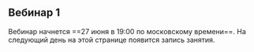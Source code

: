 ## Вебинар 1

Вебинар начнется ==27 июня в 19:00 по московскому времени==. На следующий день на этой странице появится запись занятия.